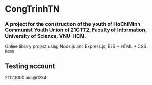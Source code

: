 # CongTrinhTN
### A project for the construction of the youth of HoChiMinh Communist Youth Union of 21CTT2, Faculty of Information, University of Science, VNU-HCM.
Online library project using Node.js and Express.js, EJS + HTML + CSS.
<code><a href = "https://cttn-21ctt2.onrender.com/">Demo</a></code>

## Testing account
21120000
abc@1234
